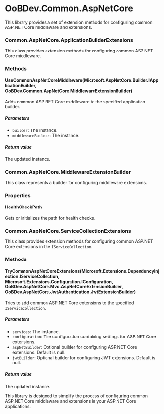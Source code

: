 # OoBDev.Common.AspNetCore

This library provides a set of extension methods for configuring common ASP.NET Core middleware and extensions.

### Common.AspNetCore.ApplicationBuilderExtensions

This class provides extension methods for configuring common ASP.NET Core middleware.

### Methods

#### UseCommonAspNetCoreMiddleware(Microsoft.AspNetCore.Builder.IApplicationBuilder, OoBDev.Common.AspNetCore.MiddlewareExtensionBuilder)

Adds common ASP.NET Core middleware to the specified application builder.

##### Parameters

* `builder`: The instance.
* `middlewareBuilder`: The instance.

##### Return value

The updated instance.

### Common.AspNetCore.MiddlewareExtensionBuilder

This class represents a builder for configuring middleware extensions.

### Properties

#### HealthCheckPath

Gets or initializes the path for health checks.

### Common.AspNetCore.ServiceCollectionExtensions

This class provides extension methods for configuring common ASP.NET Core extensions in the `IServiceCollection`.

### Methods

#### TryCommonAspNetCoreExtensions(Microsoft.Extensions.DependencyInjection.IServiceCollection, Microsoft.Extensions.Configuration.IConfiguration, OoBDev.AspNetCore.Mvc.AspNetCoreExtensionBuilder, OoBDev.AspNetCore.JwtAuthentication.JwtExtensionBuilder)

Tries to add common ASP.NET Core extensions to the specified `IServiceCollection`.

##### Parameters

* `services`: The instance.
* `configuration`: The configuration containing settings for ASP.NET Core extensions.
* `aspNetBuilder`: Optional builder for configuring ASP.NET Core extensions. Default is null.
* `jwtBuilder`: Optional builder for configuring JWT extensions. Default is null.

##### Return value

The updated instance.

This library is designed to simplify the process of configuring common ASP.NET Core middleware and extensions in your ASP.NET Core applications.
